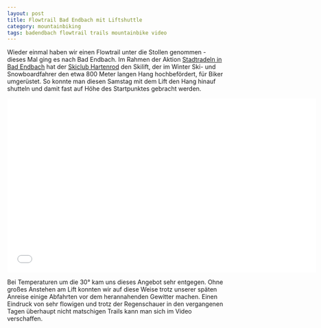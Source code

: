 ```yaml
---
layout: post
title: Flowtrail Bad Endbach mit Liftshuttle
category: mountainbiking
tags: badendbach flowtrail trails mountainbike video
---
```


Wieder einmal haben wir einen Flowtrail unter die Stollen genommen - dieses Mal ging es nach Bad Endbach. Im Rahmen der Aktion [Stadtradeln in Bad Endbach](https://www.stadtradeln.de/index.php?&&id=4212) hat der [Skiclub Hartenrod](http://skiclub-hartenrod.de/) den Skilift, der im Winter Ski- und Snowboardfahrer den etwa 800 Meter langen Hang hochbefördert, für Biker umgerüstet. So konnte man diesen Samstag mit dem Lift den Hang hinauf shutteln und damit fast auf Höhe des Startpunktes gebracht werden.

<div class="elastic-iframe"><iframe src="//player.vimeo.com/video/274277633?portrait=0&amp;color=f2b33d" width="720" height="405" frameborder="0" webkitallowfullscreen mozallowfullscreen allowfullscreen></iframe></div>

Bei Temperaturen um die 30° kam uns dieses Angebot sehr entgegen. Ohne großes Anstehen am Lift konnten wir auf diese Weise trotz unserer späten Anreise einige Abfahrten vor dem herannahenden Gewitter machen. Einen Eindruck von sehr flowigen und trotz der Regenschauer in den vergangenen Tagen überhaupt nicht matschigen Trails kann man sich im Video verschaffen.
